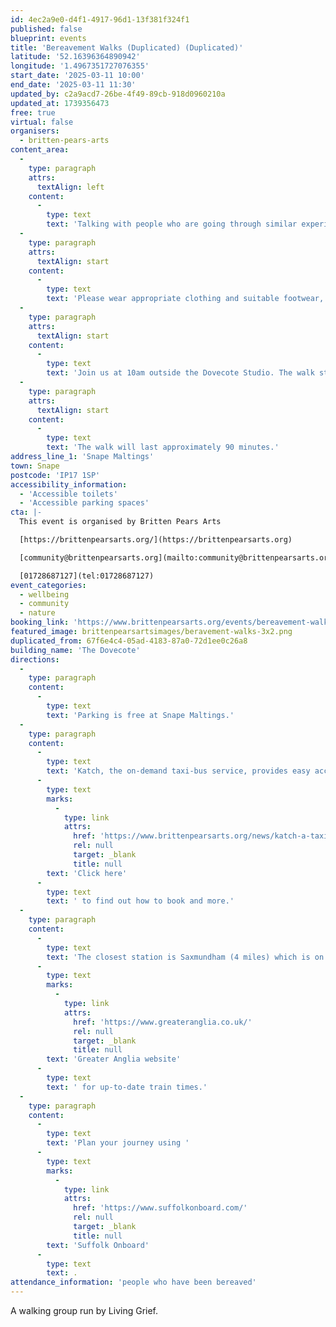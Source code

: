 ```yaml
---
id: 4ec2a9e0-d4f1-4917-96d1-13f381f324f1
published: false
blueprint: events
title: 'Bereavement Walks (Duplicated) (Duplicated)'
latitude: '52.16396364890942'
longitude: '1.4967351727076355'
start_date: '2025-03-11 10:00'
end_date: '2025-03-11 11:30'
updated_by: c2a9acd7-26be-4f49-89cb-918d0960210a
updated_at: 1739356473
free: true
virtual: false
organisers:
  - britten-pears-arts
content_area:
  -
    type: paragraph
    attrs:
      textAlign: left
    content:
      -
        type: text
        text: 'Talking with people who are going through similar experiences of bereavement can be enormously beneficial. In this event, enjoy the company of others and the sense of wellbeing that walking outside can bring.'
  -
    type: paragraph
    attrs:
      textAlign: start
    content:
      -
        type: text
        text: 'Please wear appropriate clothing and suitable footwear, and bring a bottle of water. Well-behaved dogs on leads are welcome.'
  -
    type: paragraph
    attrs:
      textAlign: start
    content:
      -
        type: text
        text: 'Join us at 10am outside the Dovecote Studio. The walk starts 10 minutes after the meeting time.'
  -
    type: paragraph
    attrs:
      textAlign: start
    content:
      -
        type: text
        text: 'The walk will last approximately 90 minutes.'
address_line_1: 'Snape Maltings'
town: Snape
postcode: 'IP17 1SP'
accessibility_information:
  - 'Accessible toilets'
  - 'Accessible parking spaces'
cta: |-
  This event is organised by Britten Pears Arts

  [https://brittenpearsarts.org/](https://brittenpearsarts.org)

  [community@brittenpearsarts.org](mailto:community@brittenpearsarts.org)

  [01728687127](tel:01728687127)
event_categories:
  - wellbeing
  - community
  - nature
booking_link: 'https://www.brittenpearsarts.org/events/bereavement-walks'
featured_image: brittenpearsartsimages/beravement-walks-3x2.png
duplicated_from: 67f6e4c4-05ad-4183-87a0-72d1ee0c26a8
building_name: 'The Dovecote'
directions:
  -
    type: paragraph
    content:
      -
        type: text
        text: 'Parking is free at Snape Maltings.'
  -
    type: paragraph
    content:
      -
        type: text
        text: 'Katch, the on-demand taxi-bus service, provides easy access to Snape Maltings, connecting it to the towns of Framlingham, Parham, Hacheston, Wickham Market, Wickham Market Railway Station at Campsea Ashe, and Tunstall. '
      -
        type: text
        marks:
          -
            type: link
            attrs:
              href: 'https://www.brittenpearsarts.org/news/katch-a-taxi-bus-to-snape-maltings'
              rel: null
              target: _blank
              title: null
        text: 'Click here'
      -
        type: text
        text: ' to find out how to book and more.'
  -
    type: paragraph
    content:
      -
        type: text
        text: 'The closest station is Saxmundham (4 miles) which is on the East Suffolk Ipswich on the Lowestoft train line. Wickham Market station (6 miles) is located in Campsea Ash on the same line. Visit the '
      -
        type: text
        marks:
          -
            type: link
            attrs:
              href: 'https://www.greateranglia.co.uk/'
              rel: null
              target: _blank
              title: null
        text: 'Greater Anglia website'
      -
        type: text
        text: ' for up-to-date train times.'
  -
    type: paragraph
    content:
      -
        type: text
        text: 'Plan your journey using '
      -
        type: text
        marks:
          -
            type: link
            attrs:
              href: 'https://www.suffolkonboard.com/'
              rel: null
              target: _blank
              title: null
        text: 'Suffolk Onboard'
      -
        type: text
        text: .
attendance_information: 'people who have been bereaved'
---
```

A walking group run by Living Grief.